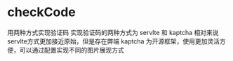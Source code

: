 # checkCode
用两种方式实现验证码
实现验证码的两种方式为 servlte 和 kaptcha
相对来说servlte方式更加接近原始，但是存在弊端
kaptcha 为开源框架，使用更加灵活方便，可以通过配置实现不同的图片展现方式
